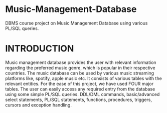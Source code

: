 # Music-Management-Database
DBMS course project on Music Management Database using various PL/SQL queries.

# INTRODUCTION
Music management database provides the user with relevant information regarding the preferred music genre, which is popular in their respective countries. 
The music database can be used by various music streaming platforms like, spotify, apple music etc. It consists of various tables with the relevant entities. 
For the ease of this project, we have used FOUR major tables. 
The user can easily access any required entry from the database using some simple PL/SQL queries. DDL/DML commands, basic/advanced select statements, PL/SQL statements, functions, procedures, triggers, cursors and exception handling.

